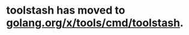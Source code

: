 # toolstash has moved to [golang.org/x/tools/cmd/toolstash](https://godoc.org/golang.org/x/tools/cmd/toolstash).
